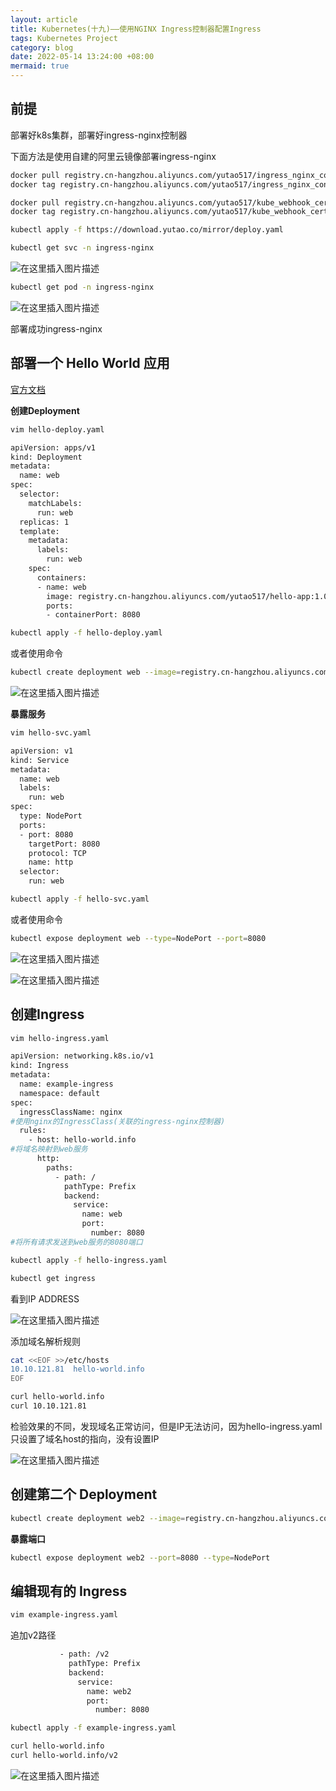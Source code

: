 ```yaml
---
layout: article
title: Kubernetes(十九)——使用NGINX Ingress控制器配置Ingress
tags: Kubernetes Project
category: blog
date: 2022-05-14 13:24:00 +08:00
mermaid: true
---
```

## 前提

部署好k8s集群，部署好ingress-nginx控制器

下面方法是使用自建的阿里云镜像部署ingress-nginx


```bash
docker pull registry.cn-hangzhou.aliyuncs.com/yutao517/ingress_nginx_controller:v1.1.0
docker tag registry.cn-hangzhou.aliyuncs.com/yutao517/ingress_nginx_controller:v1.1.0  k8s.gcr.io/ingress-nginx/controller:v1.1.1

docker pull registry.cn-hangzhou.aliyuncs.com/yutao517/kube_webhook_certgen:v1.1.1
docker tag registry.cn-hangzhou.aliyuncs.com/yutao517/kube_webhook_certgen:v1.1.1  k8s.gcr.io/ingress-nginx/kube-webhook-certgen:v1.1.1
```

```bash
kubectl apply -f https://download.yutao.co/mirror/deploy.yaml
```

```bash
kubectl get svc -n ingress-nginx
```
![在这里插入图片描述](https://img-blog.csdnimg.cn/a3407f838be24eb69444bdcead2e9282.png)

```bash
kubectl get pod -n ingress-nginx
```
![在这里插入图片描述](https://img-blog.csdnimg.cn/52b49a4a3ac34924a7f369211c3d452a.png)

部署成功ingress-nginx

## 部署一个 Hello World 应用

[官方文档](https://kubernetes.io/zh/docs/tasks/access-application-cluster/ingress-minikube/)

**创建Deployment**

```bash
vim hello-deploy.yaml
```

```bash
apiVersion: apps/v1
kind: Deployment
metadata:
  name: web
spec:
  selector:
    matchLabels:
      run: web
  replicas: 1
  template:
    metadata:
      labels:
        run: web
    spec:
      containers:
      - name: web
        image: registry.cn-hangzhou.aliyuncs.com/yutao517/hello-app:1.0
        ports:
        - containerPort: 8080
```
```bash
kubectl apply -f hello-deploy.yaml
```
或者使用命令
```bash
kubectl create deployment web --image=registry.cn-hangzhou.aliyuncs.com/yutao517/hello-app:1.0
```
![在这里插入图片描述](https://img-blog.csdnimg.cn/f5914be79a4f460e8a9574e59abea51c.png)

**暴露服务**

```bash
vim hello-svc.yaml
```

```bash
apiVersion: v1
kind: Service
metadata:
  name: web
  labels:
    run: web
spec:
  type: NodePort
  ports:
  - port: 8080
    targetPort: 8080
    protocol: TCP
    name: http
  selector:
    run: web
```

```bash
kubectl apply -f hello-svc.yaml
```

或者使用命令

```bash
kubectl expose deployment web --type=NodePort --port=8080
```
![在这里插入图片描述](https://img-blog.csdnimg.cn/963da36dd86e4a19ad081b5f92a1c6ea.png)

![在这里插入图片描述](https://img-blog.csdnimg.cn/257cd1a57eec401db81c6cbdde52f7e5.png)

## 创建Ingress

```bash
vim hello-ingress.yaml
```

```bash
apiVersion: networking.k8s.io/v1
kind: Ingress
metadata:
  name: example-ingress
  namespace: default
spec:
  ingressClassName: nginx
#使用nginx的IngressClass(关联的ingress-nginx控制器)
  rules:
    - host: hello-world.info
#将域名映射到web服务
      http:
        paths:
          - path: /
            pathType: Prefix
            backend:
              service:
                name: web
                port:
                  number: 8080
#将所有请求发送到web服务的8080端口 
```

```bash
kubectl apply -f hello-ingress.yaml
```

```bash
kubectl get ingress
```

看到IP ADDRESS

![在这里插入图片描述](https://img-blog.csdnimg.cn/594d1da66a6b41a19b6d59a0ff2c8eb9.png)

添加域名解析规则
```bash
cat <<EOF >>/etc/hosts
10.10.121.81  hello-world.info
EOF
```

```bash
curl hello-world.info
curl 10.10.121.81
```
检验效果的不同，发现域名正常访问，但是IP无法访问，因为hello-ingress.yaml只设置了域名host的指向，没有设置IP

![在这里插入图片描述](https://img-blog.csdnimg.cn/0932b281ad21470ab1874bf1d8462a0b.png)

## 创建第二个 Deployment

```bash
kubectl create deployment web2 --image=registry.cn-hangzhou.aliyuncs.com/yutao517/hello-app:2.0
```
**暴露端口**
```bash
kubectl expose deployment web2 --port=8080 --type=NodePort
```

## 编辑现有的 Ingress

```bash
vim example-ingress.yaml 
```
追加v2路径
```bash
           - path: /v2
             pathType: Prefix
             backend:
               service:
                 name: web2
                 port:
                   number: 8080
```

```bash
kubectl apply -f example-ingress.yaml
```

```bash
curl hello-world.info
curl hello-world.info/v2
```

![在这里插入图片描述](https://img-blog.csdnimg.cn/d2965d20c39c444b9b4fc3268ee7f3fe.png)
